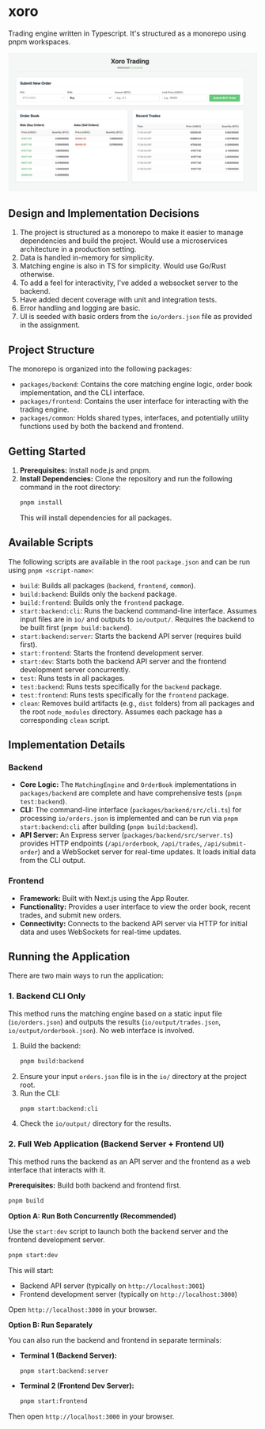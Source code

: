 # xoro

Trading engine written in Typescript. It's structured as a monorepo using pnpm workspaces.

![alt text](image.png)

## Design and Implementation Decisions

1. The project is structured as a monorepo to make it easier to manage dependencies and build the project. Would use a microservices architecture in a production setting.
2. Data is handled in-memory for simplicity.
3. Matching engine is also in TS for simplicity. Would use Go/Rust otherwise.
4. To add a feel for interactivity, I've added a websocket server to the backend.
5. Have added decent coverage with unit and integration tests.
6. Error handling and logging are basic.
7. UI is seeded with basic orders from the `io/orders.json` file as provided in the assignment.


## Project Structure

The monorepo is organized into the following packages:

-   `packages/backend`: Contains the core matching engine logic, order book implementation, and the CLI interface.
-   `packages/frontend`: Contains the user interface for interacting with the trading engine.
-   `packages/common`: Holds shared types, interfaces, and potentially utility functions used by both the backend and frontend.

## Getting Started

1.  **Prerequisites:** Install node.js and pnpm.
2.  **Install Dependencies:** Clone the repository and run the following command in the root directory:
    ```bash
    pnpm install
    ```
    This will install dependencies for all packages.

## Available Scripts

The following scripts are available in the root `package.json` and can be run using `pnpm <script-name>`:

-   `build`: Builds all packages (`backend`, `frontend`, `common`).
-   `build:backend`: Builds only the `backend` package.
-   `build:frontend`: Builds only the `frontend` package.
-   `start:backend:cli`: Runs the backend command-line interface. Assumes input files are in `io/` and outputs to `io/output/`. Requires the backend to be built first (`pnpm build:backend`).
-   `start:backend:server`: Starts the backend API server (requires build first).
-   `start:frontend`: Starts the frontend development server.
-   `start:dev`: Starts both the backend API server and the frontend development server concurrently.
-   `test`: Runs tests in all packages.
-   `test:backend`: Runs tests specifically for the `backend` package.
-   `test:frontend`: Runs tests specifically for the `frontend` package.
-   `clean`: Removes build artifacts (e.g., `dist` folders) from all packages and the root `node_modules` directory. Assumes each package has a corresponding `clean` script.

## Implementation Details

### Backend

*   **Core Logic:** The `MatchingEngine` and `OrderBook` implementations in `packages/backend` are complete and have comprehensive tests (`pnpm test:backend`).
*   **CLI:** The command-line interface (`packages/backend/src/cli.ts`) for processing `io/orders.json` is implemented and can be run via `pnpm start:backend:cli` after building (`pnpm build:backend`).
*   **API Server:** An Express server (`packages/backend/src/server.ts`) provides HTTP endpoints (`/api/orderbook`, `/api/trades`, `/api/submit-order`) and a WebSocket server for real-time updates. It loads initial data from the CLI output.

### Frontend

*   **Framework:** Built with Next.js using the App Router.
*   **Functionality:** Provides a user interface to view the order book, recent trades, and submit new orders.
*   **Connectivity:** Connects to the backend API server via HTTP for initial data and uses WebSockets for real-time updates.

## Running the Application

There are two main ways to run the application:

### 1. Backend CLI Only

This method runs the matching engine based on a static input file (`io/orders.json`) and outputs the results (`io/output/trades.json`, `io/output/orderbook.json`). No web interface is involved.

1.  Build the backend:
    ```bash
    pnpm build:backend
    ```
2.  Ensure your input `orders.json` file is in the `io/` directory at the project root.
3.  Run the CLI:
    ```bash
    pnpm start:backend:cli
    ```
4.  Check the `io/output/` directory for the results.

### 2. Full Web Application (Backend Server + Frontend UI)

This method runs the backend as an API server and the frontend as a web interface that interacts with it.

**Prerequisites:** Build both backend and frontend first.

```bash
pnpm build
```

**Option A: Run Both Concurrently (Recommended)**

Use the `start:dev` script to launch both the backend server and the frontend development server.

```bash
pnpm start:dev
```

This will start:
*   Backend API server (typically on `http://localhost:3001`)
*   Frontend development server (typically on `http://localhost:3000`)

Open `http://localhost:3000` in your browser.

**Option B: Run Separately**

You can also run the backend and frontend in separate terminals:

*   **Terminal 1 (Backend Server):**
    ```bash
    pnpm start:backend:server
    ```
*   **Terminal 2 (Frontend Dev Server):**
    ```bash
    pnpm start:frontend
    ```

Then open `http://localhost:3000` in your browser.
